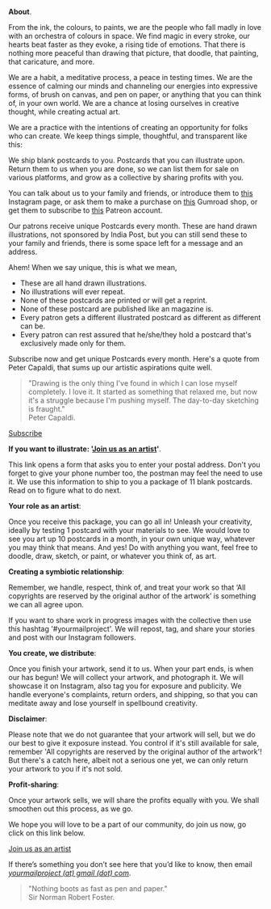 **About**.

From the ink, the colours, to paints, we are the people who fall madly in love with an orchestra of colours in space. We find magic in every stroke, our hearts beat faster as they evoke, a rising tide of emotions. That there is nothing more peaceful than drawing that picture, that doodle, that painting, that caricature, and more.

We are a habit, a meditative process, a peace in testing times. We are the essence of calming our minds and channeling our energies into expressive forms, of brush on canvas, and pen on paper, or anything that you can think of, in your own world. We are a chance at losing ourselves in creative thought, while creating actual art.

We are a practice with the intentions of creating an opportunity for folks who can create. We keep things simple, thoughtful, and transparent like this:

We ship blank postcards to you. Postcards that you can illustrate upon. Return them to us when you are done, so we can list them for sale on various platforms, and grow as a collective by sharing profits with you.

You can talk about us to your family and friends, or introduce them to <a href="https://www.instagram.com/yourmailproject" target="_blank">this</a> Instagram page, or ask them to make a purchase on <a href="https://www.gumroad.com/yourmailproject" target="_blank">this</a> Gumroad shop, or get them to subscribe to <a href="https://www.patreon.com/yourmailproject?fan_landing=true" target="_blank">this</a> Patreon account.

Our patrons receive unique Postcards every month. These are hand drawn illustrations, not sponsored by India Post, but you can still send these to your family and friends, there is some space left for a message and an address.

Ahem! When we say unique, this is what we mean,

- These are all hand drawn illustrations.
- No illustrations will ever repeat.
- None of these postcards are printed or will get a reprint.
- None of these postcard are published like an magazine is.
- Every patron gets a different illustrated postcard as different as different can be.
- Every patron can rest assured that he/she/they hold a postcard that's exclusively made only for them.

Subscribe now and get unique Postcards every month. Here's a quote from Peter Capaldi, that sums up our artistic aspirations quite well.

> "Drawing is the only thing I've found in which I can lose myself completely. I love it. It started as something that relaxed me, but now it's a struggle because I'm pushing myself. The day-to-day sketching is fraught."  
> Peter Capaldi.

<div class="roadmap-spacer-1"></div>

<p>
<a class="btn" href="https://www.patreon.com/yourmailproject?fan_landing=true" target="_blank">Subscribe</a><br>
</p>

<div class="roadmap-spacer-2"></div>

**If you want to illustrate: '<a href="https://yourmailproject.typeform.com/to/krhWpQJZ" target="_blank">Join&nbsp;us&nbsp;as&nbsp;an&nbsp;artist</a>'**.

This link opens a form that asks you to enter your postal address. Don't you forget to give your phone number too, the postman may feel the need to use it. We use this information to ship to you a package of 11 blank postcards. Read on to figure what to do next.

**Your role as an artist**:

Once you receive this package, you can go all in! Unleash your creativity, ideally by testing 1 postcard with your materials to see. We would love to see you art up 10 postcards in a month, in your own unique way, whatever you may think that means. And yes! Do with anything you want, feel free to doodle, draw, sketch, or paint, or whatever you think of, as art.

**Creating a symbiotic relationship**:

Remember, we handle, respect, think of, and treat your work so that ‘All copyrights are reserved by the original author of the artwork’ is something we can all agree upon.

If you want to share work in progress images with the collective then use this hashtag '#yourmailproject'. We will repost, tag, and share your stories and post with our Instagram followers.

**You create, we distribute**:

Once you finish your artwork, send it to us. When your part ends, is when our has begun! We will collect your artwork, and photograph it. We will showcase it on Instagram, also tag you for exposure and publicity. We handle everyone's complaints, return orders, and shipping, so that you can meditate away and lose yourself in spellbound creativity.

**Disclaimer**:

Please note that we do not guarantee that your artwork will sell, but we do our best to give it exposure instead. You control if it's still available for sale, remember 'All copyrights are reserved by the original author of the artwork'! But there's a catch here, albeit not a serious one yet, we can only return your artwork to you if it's not sold.

**Profit-sharing**:

Once your artwork sells, we will share the profits equally with you. We shall smoothen out this process, as we go.

We hope you will love to be a part of our community, do join us now, go click on this link below.

<div class="roadmap-spacer-1"></div>

<p>
<a class="btn" href="https://yourmailproject.typeform.com/to/krhWpQJZ" target="_blank">Join us as an artist</a><br>
</p>

<div class="roadmap-spacer-2"></div>

If there’s something you don’t see here that you’d like to know, then email  
[_yourmailproject (at) gmail (dot) com_](mailto:yourmailproject@gmail.com).

> "Nothing boots as fast as pen and paper."  
> Sir Norman Robert Foster.
